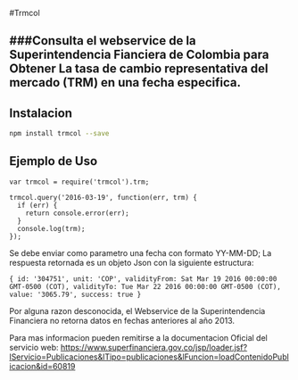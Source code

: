 #Trmcol

###Consulta el webservice de la Superintendencia Fianciera de Colombia para Obtener La tasa de cambio representativa del mercado (TRM) en una fecha especifica.
--

## Instalacion

```sh
npm install trmcol --save
```

## Ejemplo de Uso

	var trmcol = require('trmcol').trm;

	trmcol.query('2016-03-19', function(err, trm) {
	  if (err) {
	    return console.error(err);
	  }
	  console.log(trm);
	});


Se debe enviar como parametro una fecha con formato YY-MM-DD;  La respuesta retornada es un objeto Json con la siguiente estructura: 

	{ id: '304751', unit: 'COP', validityFrom: Sat Mar 19 2016 00:00:00 GMT-0500 (COT), validityTo: Tue Mar 22 2016 00:00:00 GMT-0500 (COT), value: '3065.79', success: true }

Por alguna razon desconocida, el Webservice de la Superintendencia Financiera no retorna datos en fechas anteriores al año 2013.

Para mas informacion pueden remitirse a la documentacion Oficial del servicio web:
	https://www.superfinanciera.gov.co/jsp/loader.jsf?lServicio=Publicaciones&lTipo=publicaciones&lFuncion=loadContenidoPublicacion&id=60819